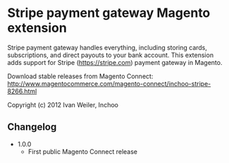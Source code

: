 Stripe payment gateway Magento extension
========================================

Stripe payment gateway handles everything, including storing cards, subscriptions, and direct payouts to your bank account. This extension adds support for Stripe (https://stripe.com) payment gateway in Magento. 

Download stable releases from Magento Connect:
<http://www.magentocommerce.com/magento-connect/inchoo-stripe-8266.html>

Copyright (c) 2012 Ivan Weiler, Inchoo

Changelog
---------
* 1.0.0
  * First public Magento Connect release

